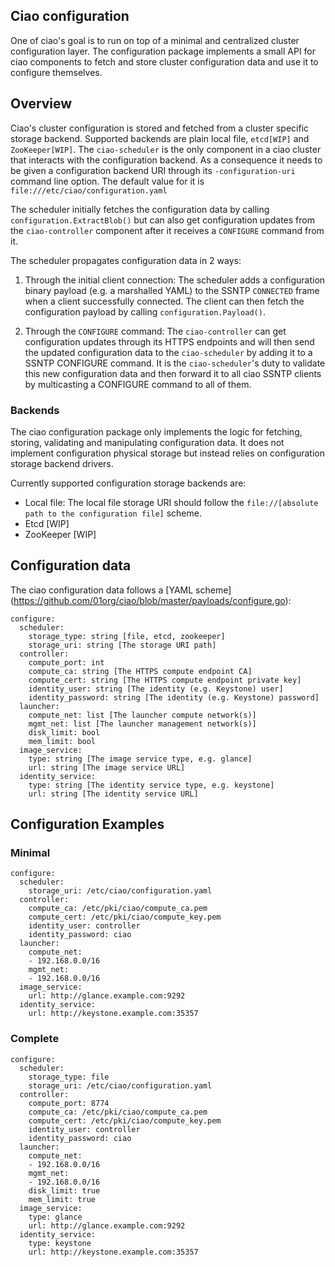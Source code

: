 ## Ciao configuration

One of ciao's goal is to run on top of a minimal and centralized cluster configuration layer.
The configuration package implements a small API for ciao components to fetch and store
cluster configuration data and use it to configure themselves.

## Overview

Ciao's cluster configuration is stored and fetched from a cluster specific storage backend.
Supported backends are plain local file, `etcd[WIP]` and `ZooKeeper[WIP]`.
The `ciao-scheduler` is the only component in a ciao cluster that interacts with the configuration
backend. As a consequence it needs to be given a configuration backend URI through its
`-configuration-uri` command line option. The default value for it is `file:///etc/ciao/configuration.yaml`

The scheduler initially fetches the configuration data by calling `configuration.ExtractBlob()` but
can also get configuration updates from the `ciao-controller` component after it receives a `CONFIGURE`
command from it.

The scheduler propagates configuration data in 2 ways:

1. Through the initial client connection: The scheduler adds a configuration binary payload
(e.g. a marshalled YAML) to the SSNTP `CONNECTED` frame when a client successfully connected.
The client can then fetch the configuration payload by calling `configuration.Payload()`.

2. Through the `CONFIGURE` command: The `ciao-controller` can get configuration updates through
its HTTPS endpoints and will then send the updated configuration data to the `ciao-scheduler`
by adding it to a SSNTP CONFIGURE command.
It is the `ciao-scheduler`'s duty to validate this new configuration data and then forward it
to all ciao SSNTP clients by multicasting a CONFIGURE command to all of them.

### Backends

The ciao configuration package only implements the logic for fetching, storing, validating
and manipulating configuration data. It does not implement configuration physical storage but
instead relies on configuration storage backend drivers.

Currently supported configuration storage backends are:

* Local file: The local file storage URI should follow the `file://[absolute path to the configuration file]` scheme.
* Etcd [WIP]
* ZooKeeper [WIP]

## Configuration data

The ciao configuration data follows a [YAML scheme] (https://github.com/01org/ciao/blob/master/payloads/configure.go):

```
configure:
  scheduler:
    storage_type: string [file, etcd, zookeeper]
    storage_uri: string [The storage URI path]
  controller:
    compute_port: int
    compute_ca: string [The HTTPS compute endpoint CA]
    compute_cert: string [The HTTPS compute endpoint private key]
    identity_user: string [The identity (e.g. Keystone) user]
    identity_password: string [The identity (e.g. Keystone) password]
  launcher:
    compute_net: list [The launcher compute network(s)]
    mgmt_net: list [The launcher management network(s)]
    disk_limit: bool
    mem_limit: bool
  image_service:
    type: string [The image service type, e.g. glance]
    url: string [The image service URL]
  identity_service:
    type: string [The identity service type, e.g. keystone]
    url: string [The identity service URL]
```

## Configuration Examples

### Minimal

```
configure:
  scheduler:
    storage_uri: /etc/ciao/configuration.yaml
  controller:
    compute_ca: /etc/pki/ciao/compute_ca.pem
    compute_cert: /etc/pki/ciao/compute_key.pem
    identity_user: controller
    identity_password: ciao
  launcher:
    compute_net:
    - 192.168.0.0/16
    mgmt_net:
    - 192.168.0.0/16
  image_service:
    url: http://glance.example.com:9292
  identity_service:
    url: http://keystone.example.com:35357
```

### Complete

```
configure:
  scheduler:
    storage_type: file
    storage_uri: /etc/ciao/configuration.yaml
  controller:
    compute_port: 8774
    compute_ca: /etc/pki/ciao/compute_ca.pem
    compute_cert: /etc/pki/ciao/compute_key.pem
    identity_user: controller
    identity_password: ciao
  launcher:
    compute_net:
    - 192.168.0.0/16
    mgmt_net:
    - 192.168.0.0/16
    disk_limit: true
    mem_limit: true
  image_service:
    type: glance
    url: http://glance.example.com:9292
  identity_service:
    type: keystone
    url: http://keystone.example.com:35357
```
